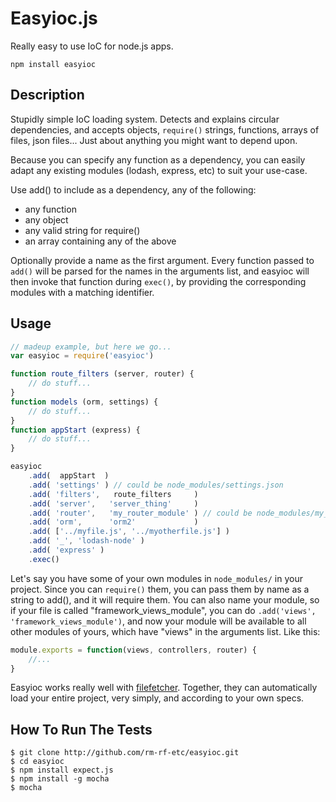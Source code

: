 Easyioc.js
=======

Really easy to use IoC for node.js apps.

`npm install easyioc`


## Description

Stupidly simple IoC loading system. Detects and explains circular dependencies,
and accepts objects, `require()` strings, functions, arrays of files, json files... Just about anything you
might want to depend upon.

Because you can specify any function as a dependency, you can easily adapt any existing
modules (lodash, express, etc) to suit your use-case.

Use add() to include as a dependency, any of the following:
  * any function
  * any object
  * any valid string for require()
  * an array containing any of the above

Optionally provide a name as the first argument. Every function passed to `add()` will be
parsed for the names in the arguments list, and easyioc will then invoke that function
during `exec()`, by providing the corresponding modules with a matching identifier.

## Usage

```js
// madeup example, but here we go...
var easyioc = require('easyioc')

function route_filters (server, router) {
    // do stuff...
}
function models (orm, settings) {
    // do stuff...
}
function appStart (express) {
    // do stuff...
}

easyioc
    .add(  appStart  )
    .add( 'settings' ) // could be node_modules/settings.json
    .add( 'filters',   route_filters     )
    .add( 'server',   'server_thing'     )
    .add( 'router',   'my_router_module' ) // could be node_modules/my_router_module.js
    .add( 'orm',      'orm2'             )
    .add( ['../myfile.js', '../myotherfile.js'] )
    .add( '_', 'lodash-node' )
    .add( 'express' )
    .exec()
```

Let's say you have some of your own modules in `node_modules/` in your project. Since you
can `require()` them, you can pass them by name as a string to add(), and it will require
them. You can also name your module, so if your file is called "framework_views_module",
you can do `.add('views', 'framework_views_module')`, and now your module will be available
to all other modules of yours, which have "views" in the arguments list. Like this:
```js
module.exports = function(views, controllers, router) {
    //...
}
```

Easyioc works really well with [filefetcher](http://github.com/rm-rf-etc/filefetcher).
Together, they can automatically load your entire project, very simply, and according to
your own specs.

## How To Run The Tests

```
$ git clone http://github.com/rm-rf-etc/easyioc.git
$ cd easyioc
$ npm install expect.js
$ npm install -g mocha
$ mocha
```
